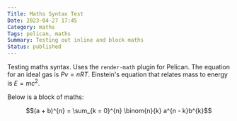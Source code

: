 ```yaml
---
Title: Maths Syntax Test
Date: 2023-04-27 17:45
Category: maths
Tags: pelican, maths
Summary: Testing out inline and block maths
Status: published
---
```


Testing maths syntax. Uses the `render-math` plugin for Pelican. The equation for an ideal gas is $Pv = nRT$. Einstein's equation that relates mass to energy is $E = mc^2$.

Below is a block of maths:

$$(a + b)^{n} = \sum_{k = 0}^{n} \binom{n}{k} a^{n - k}b^{k}$$
